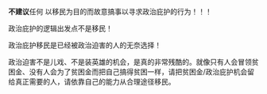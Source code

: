 **不建议**任何 以移民为目的而故意搞事以寻求政治庇护的行为！！！

政治庇护的逻辑出发点不是移民！

政治庇护移民是已经被政治迫害的人的无奈选择！

政治迫害不是儿戏、不是装英雄的机会，是真的非常残酷的。就像只有人会冒领贫困金、没有人会为了贫困金而把自己搞得贫困一样，请把贫困金/政治庇护机会留给真正需要的人，请依靠自己的能力从合理途径移民。